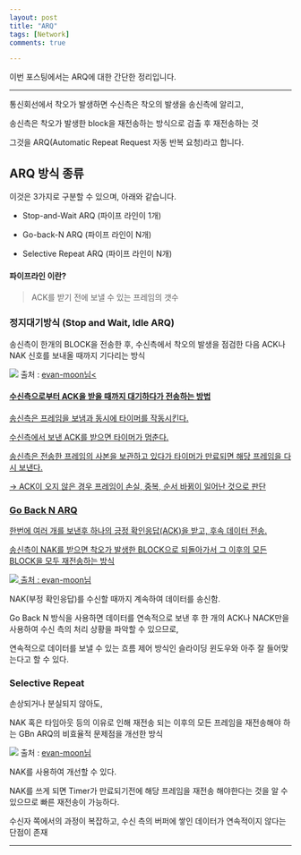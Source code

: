 ```yaml
---
layout: post
title: "ARQ"
tags: [Network]
comments: true

---
```


이번 포스팅에서는 ARQ에 대한 간단한 정리입니다.

---

통신회선에서 착오가 발생하면 수신측은 착오의 발생을 송신측에 알리고,

송신측은 착오가 발생한 block을 재전송하는 방식으로 검출 후 재전송하는 것

그것을 ARQ(Automatic Repeat Request 자동 반복 요청)라고 합니다.

## ARQ 방식 종류

이것은 3가지로 구분할 수 있으며, 아래와 같습니다.

* Stop-and-Wait ARQ (파이프 라인이 1개)

* Go-back-N ARQ (파이프 라인이 N개)

* Selective Repeat ARQ (파이프 라인이 N개)

#### 파이프라인 이란?

> ACK를 받기 전에 보낼 수 있는 프레임의 갯수

### 정지대기방식 (Stop and Wait, Idle ARQ)

송신측이 한개의 BLOCK을 전송한 후, 수신측에서 착오의 발생을 점검한 다음 ACK나 NAK 신호를 보내올 때까지 기다리는 방식

<img src ="https://evan-moon.github.io/2019/11/22/tcp-flow-control-error-control/stop-and-wait-error.png">
출처 : <a href = "https://evan-moon.github.io/2019/11/22/tcp-flow-control-error-control/">evan-moon님<

#### 수신측으로부터 ACK을 받을 때까지 대기하다가 전송하는 방법

송신측은 프레임을 보냄과 동시에 타이머를 작동시킨다.

수신측에서 보낸 ACK를 받으면 타이머가 멈춘다.

송신측은 전송한 프레임의 사본을 보관하고 있다가 타이머가 만료되면 해당 프레임을 다시 보낸다. 

-> ACK이 오지 않은 경우 프레임이 손실, 중복, 순서 바뀜이 일어난 것으로 판단

### Go Back N ARQ

한번에 여러 개를 보낸후 하나의 긍정 확인응답(ACK)을 받고, 후속 데이터 전송.

송신측이 NAK를 받으면 착오가 발생한 BLOCK으로 되돌아가서 그 이후의 모든 BLOCK을 모두 재전송하는 방식

<img src ="https://evan-moon.github.io/2019/11/22/tcp-flow-control-error-control/go-back-n.png">
출처 : <a href = "https://evan-moon.github.io/2019/11/22/tcp-flow-control-error-control/">evan-moon님</a>

NAK(부정 확인응답)를 수신할 때까지 계속하여 데이터를 송신함.

Go Back N 방식을 사용하면 데이터를 연속적으로 보낸 후 한 개의 ACK나 NACK만을 사용하여 수신 측의 처리 상황을 파악할 수 있으므로,

연속적으로 데이터를 보낼 수 있는 흐름 제어 방식인 슬라이딩 윈도우와 아주 잘 들어맞는다고 할 수 있다.

### Selective Repeat

손상되거나 분실되지 않아도,

NAK 혹은 타임아웃 등의 이유로 인해 재전송 되는 이후의 모든 프레임을 재전송해야 하는 GBn ARQ의 비효율적 문제점을 개선한 방식

<img src ="https://evan-moon.github.io/2019/11/22/tcp-flow-control-error-control/selective-repeat.png">
출처 : <a href = "https://evan-moon.github.io/2019/11/22/tcp-flow-control-error-control/">evan-moon님</a>

NAK를 사용하여 개선할 수 있다.

NAK를 쓰게 되면 Timer가 만료되기전에 해당 프레임을 재전송 해야한다는 것을 알 수 있으므로 빠른 재전송이 가능하다.

수신자 쪽에서의 과정이 복잡하고, 수신 측의 버퍼에 쌓인 데이터가 연속적이지 않다는 단점이 존재

---
